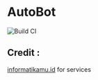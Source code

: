 # AutoBot

![Build CI](https://github.com/aquabellus/AutoBot/workflows/Build%20CI/badge.svg?branch=1st&event=push)

## Credit :  
[informatikamu.id](https://ig.informatikamu.id/) for services
